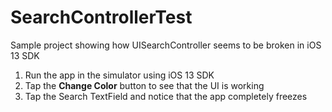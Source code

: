# SearchControllerTest
Sample project showing how UISearchController seems to be broken in iOS 13 SDK

1. Run the app in the simulator using iOS 13 SDK
2. Tap the **Change Color** button to see that the UI is working
3. Tap the Search TextField and notice that the app completely freezes
